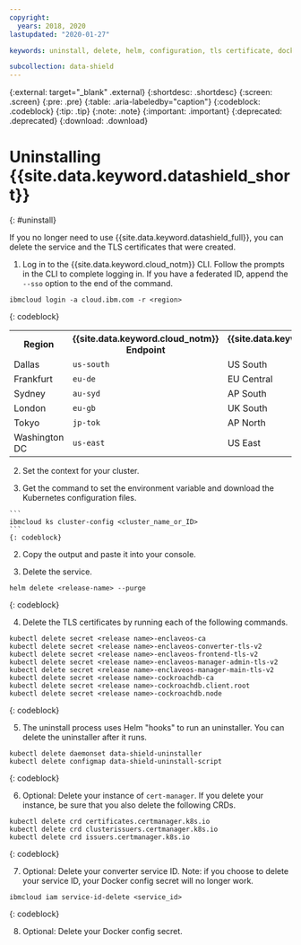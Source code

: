```yaml
---
copyright:
  years: 2018, 2020
lastupdated: "2020-01-27"

keywords: uninstall, delete, helm, configuration, tls certificate, docker config secret, environment variable, regions, cluster, container, app security, memory encryption, data in use

subcollection: data-shield
---
```


{:external: target="_blank" .external}
{:shortdesc: .shortdesc}
{:screen: .screen}
{:pre: .pre}
{:table: .aria-labeledby="caption"}
{:codeblock: .codeblock}
{:tip: .tip}
{:note: .note}
{:important: .important}
{:deprecated: .deprecated}
{:download: .download}


# Uninstalling {{site.data.keyword.datashield_short}}
{: #uninstall}

If you no longer need to use {{site.data.keyword.datashield_full}}, you can delete the service and the TLS certificates that were created.


1. Log in to the {{site.data.keyword.cloud_notm}} CLI. Follow the prompts in the CLI to complete logging in. If you have a federated ID, append the `--sso` option to the end of the command.

  ```
  ibmcloud login -a cloud.ibm.com -r <region>
  ```
  {: codeblock}

  <table>
    <tr>
      <th>Region</th>
      <th>{{site.data.keyword.cloud_notm}} Endpoint</th>
      <th>{{site.data.keyword.containershort_notm}} region</th>
    </tr>
    <tr>
      <td>Dallas</td>
      <td><code>us-south</code></td>
      <td>US South</td>
    </tr>
    <tr>
      <td>Frankfurt</td>
      <td><code>eu-de</code></td>
      <td>EU Central</td>
    </tr>
    <tr>
      <td>Sydney</td>
      <td><code>au-syd</code></td>
      <td>AP South</td>
    </tr>
    <tr>
      <td>London</td>
      <td><code>eu-gb</code></td>
      <td>UK South</td>
    </tr>
    <tr>
      <td>Tokyo</td>
      <td><code>jp-tok</code></td>
      <td>AP North</td>
    </tr>
    <tr>
      <td>Washington DC</td>
      <td><code>us-east</code></td>
      <td>US East</td>
    </tr>
  </table>

2. Set the context for your cluster.

  1. Get the command to set the environment variable and download the Kubernetes configuration files.

    ```
    ibmcloud ks cluster-config <cluster_name_or_ID>
    ```
    {: codeblock}

  2. Copy the output and paste it into your console.

3. Delete the service.

  ```
  helm delete <release-name> --purge
  ```
  {: codeblock}

4. Delete the TLS certificates by running each of the following commands.

  ```
  kubectl delete secret <release name>-enclaveos-ca         
  kubectl delete secret <release name>-enclaveos-converter-tls-v2        
  kubectl delete secret <release name>-enclaveos-frontend-tls-v2         
  kubectl delete secret <release name>-enclaveos-manager-admin-tls-v2    
  kubectl delete secret <release name>-enclaveos-manager-main-tls-v2 
  kubectl delete secret <release name>-cockroachdb-ca
  kubectl delete secret <release name>-cockroachdb.client.root
  kubectl delete secret <release name>-cockroachdb.node
  ```
  {: codeblock}

5. The uninstall process uses Helm "hooks" to run an uninstaller. You can delete the uninstaller after it runs.

  ```
  kubectl delete daemonset data-shield-uninstaller
  kubectl delete configmap data-shield-uninstall-script
  ```
  {: codeblock}

6. Optional: Delete your instance of `cert-manager`. If you delete your instance, be sure that you also delete the following CRDs.

  ```
  kubectl delete crd certificates.certmanager.k8s.io
  kubectl delete crd clusterissuers.certmanager.k8s.io 
  kubectl delete crd issuers.certmanager.k8s.io
  ```
  {: codeblock}

7. Optional: Delete your converter service ID. Note: if you choose to delete your service ID, your Docker config secret will no longer work. 

  ```
  ibmcloud iam service-id-delete <service_id>
  ```
  {: codeblock}

8. Optional: Delete your Docker config secret.



